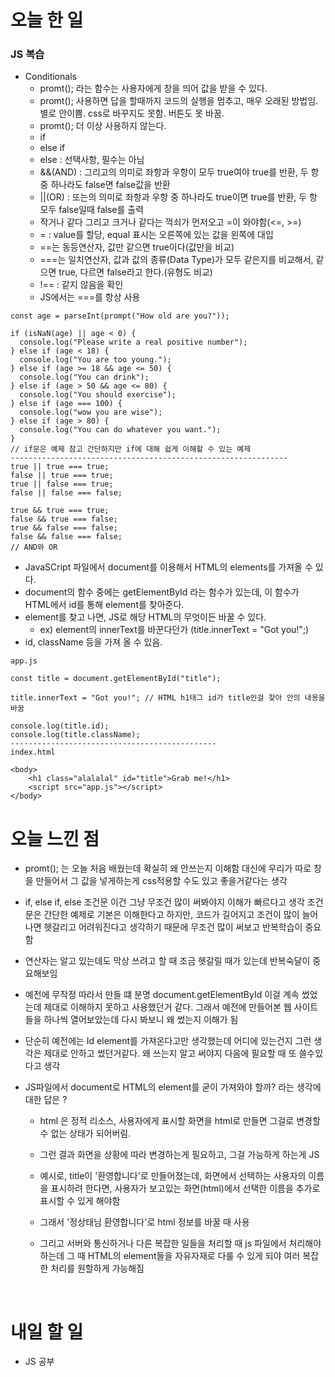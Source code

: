 # 오늘 한 일

### JS 복습

- Conditionals
  - promt(); 라는 함수는 사용자에게 창을 띄어 값을 받을 수 있다.
  - promt(); 사용하면 답을 할때까지 코드의 실행을 멈추고, 매우 오래된 방법임. 별로 안이쁨. css로 바꾸지도 못함. 버튼도 못 바꿈.
  - promt(); 더 이상 사용하지 않는다.
  - if
  - else if
  - else : 선택사항, 필수는 아님
  - &&(AND) : 그리고의 의미로 좌항과 우항이 모두 true여야 true를 반환, 두 항 중 하나라도 false면 false값을 반환
  - ||(OR) : 또는의 의미로 좌항과 우항 중 하나라도 true이면 true를 반환, 두 항 모두 false일때 false를 출력
  - 작거나 같다 그리고 크거나 같다는 꺽쇠가 먼저오고 =이 와야함(<=, >=)
  - = : value를 할당, equal 표시는 오른쪽에 있는 값을 왼쪽에 대입
  - ==는 동등연산자, 값만 같으면 true이다(값만을 비교)
  - ===는 일치연산자, 값과 값의 종류(Data Type)가 모두 같은지를 비교해서, 같으면 true, 다르면 false라고 한다.(유형도 비교)
  - !== : 같지 않음을 확인
  - JS에서는 ===를 항상 사용
    <br />

```
const age = parseInt(prompt("How old are you?"));

if (isNaN(age) || age < 0) {
  console.log("Please write a real positive number");
} else if (age < 18) {
  console.log("You are too young.");
} else if (age >= 18 && age <= 50) {
  console.log("You can drink");
} else if (age > 50 && age <= 80) {
  console.log("You should exercise");
} else if (age === 100) {
  console.log("wow you are wise");
} else if (age > 80) {
  console.log("You can do whatever you want.");
}
// if문은 예제 참고 간단하지만 if에 대해 쉽게 이해할 수 있는 예제
--------------------------------------------------------------
true || true === true;
false || true === true;
true || false === true;
false || false === false;

true && true === true;
false && true === false;
true && false === false;
false && false === false;
// AND와 OR
```

- JavaSCript 파일에서 document를 이용해서 HTML의 elements를 가져올 수 있다.
- document의 함수 중에는 getElementById 라는 함수가 있는데,
  이 함수가 HTML에서 id를 통해 element를 찾아준다.
- element를 찾고 나면, JS로 해당 HTML의 무엇이든 바꿀 수 있다.
  - ex) element의 innerText를 바꾼다던가 (title.innerText = "Got you!";)
- id, className 등을 가져 올 수 있음.

```
app.js

const title = document.getElementById("title");

title.innerText = "Got you!"; // HTML h1태그 id가 title인걸 찾아 안의 내용을 바꿈

console.log(title.id);
console.log(title.className);
----------------------------------------------
index.html

<body>
    <h1 class="alalalal" id="title">Grab me!</h1>
    <script src="app.js"></script>
</body>
```

# 오늘 느낀 점

- promt(); 는 오늘 처음 배웠는데 확실히 왜 안쓰는지 이해함 대신에 우리가 따로 창을 만들어서 그 값을 넣게하는게 css적용할 수도 있고 좋을거같다는 생각

- if, else if, else 조건문 이건 그냥 무조건 많이 써봐야지 이해가 빠르다고 생각 조건문은 간단한 예제로 기본은 이해한다고 하지만, 코드가 길어지고 조건이 많이 늘어나면 헷갈리고 어려워진다고 생각하기 때문에 무조건 많이 써보고 반복학습이 중요함

- 연산자는 알고 있는데도 막상 쓰려고 할 때 조금 헷갈릴 때가 있는데 반복숙달이 중요해보임

- 예전에 무작정 따라서 만들 떄 분명 document.getElementById 이걸 계속 썼었는데 제대로 이해하지 못하고 사용했던거 같다. 그래서 예전에 만들어본 웹 사이트들을 하나씩 열어보았는데 다시 봐보니 왜 썼는지 이해가 됨

- 단순히 예전에는 Id element를 가져온다고만 생각했는데 어디에 있는건지 그런 생각은 제대로 안하고 썼던거같다. 왜 쓰는지 알고 써야지 다음에 필요할 때 또 쓸수있다고 생각

- JS파일에서 document로 HTML의 element를 굳이 가져와야 할까? 라는 생각에 대한 답은 ?

  - html 은 정적 리소스, 사용자에게 표시할 화면을 html로 만들면 그걸로 변경할 수 없는 상태가 되어버림.
  - 그런 결과 화면을 상황에 따라 변경하는게 필요하고, 그걸 가능하게 하는게 JS

  - 예시로, title이 '환영합니다'로 만들어졌는데, 화면에서 선택하는 사용자의 이름을 표시하려 한다면, 사용자가 보고있는 화면(html)에서 선택한 이름을 추가로 표시할 수 있게 해야함

  - 그래서 '정상태님 환영합니다'로 html 정보를 바꿀 때 사용

  - 그리고 서버와 통신하거나 다른 복잡한 일들을 처리할 때 js 파일에서 처리해야하는데 그 때 HTML의 element들을 자유자재로 다룰 수 있게 되야 여러 복잡한 처리를 원할하게 가능해짐

<br />

# 내일 할 일

- JS 공부
